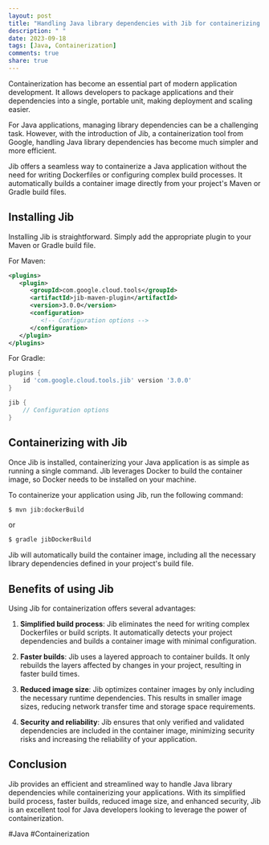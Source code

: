 ```yaml
---
layout: post
title: "Handling Java library dependencies with Jib for containerizing applications"
description: " "
date: 2023-09-18
tags: [Java, Containerization]
comments: true
share: true
---
```


Containerization has become an essential part of modern application development. It allows developers to package applications and their dependencies into a single, portable unit, making deployment and scaling easier. 

For Java applications, managing library dependencies can be a challenging task. However, with the introduction of Jib, a containerization tool from Google, handling Java library dependencies has become much simpler and more efficient.

Jib offers a seamless way to containerize a Java application without the need for writing Dockerfiles or configuring complex build processes. It automatically builds a container image directly from your project's Maven or Gradle build files.

## Installing Jib

Installing Jib is straightforward. Simply add the appropriate plugin to your Maven or Gradle build file.

For Maven:

```xml
<plugins>
   <plugin>
      <groupId>com.google.cloud.tools</groupId>
      <artifactId>jib-maven-plugin</artifactId>
      <version>3.0.0</version>
      <configuration>
         <!-- Configuration options -->
      </configuration>
   </plugin>
</plugins>
```

For Gradle:

```groovy
plugins {
    id 'com.google.cloud.tools.jib' version '3.0.0'
}

jib {
    // Configuration options
}
```

## Containerizing with Jib

Once Jib is installed, containerizing your Java application is as simple as running a single command. Jib leverages Docker to build the container image, so Docker needs to be installed on your machine.

To containerize your application using Jib, run the following command:

```bash
$ mvn jib:dockerBuild
```

or

```bash
$ gradle jibDockerBuild
```

Jib will automatically build the container image, including all the necessary library dependencies defined in your project's build file.

## Benefits of using Jib

Using Jib for containerization offers several advantages:

1. **Simplified build process**: Jib eliminates the need for writing complex Dockerfiles or build scripts. It automatically detects your project dependencies and builds a container image with minimal configuration.

2. **Faster builds**: Jib uses a layered approach to container builds. It only rebuilds the layers affected by changes in your project, resulting in faster build times.

3. **Reduced image size**: Jib optimizes container images by only including the necessary runtime dependencies. This results in smaller image sizes, reducing network transfer time and storage space requirements.

4. **Security and reliability**: Jib ensures that only verified and validated dependencies are included in the container image, minimizing security risks and increasing the reliability of your application.

## Conclusion

Jib provides an efficient and streamlined way to handle Java library dependencies while containerizing your applications. With its simplified build process, faster builds, reduced image size, and enhanced security, Jib is an excellent tool for Java developers looking to leverage the power of containerization.

#Java #Containerization